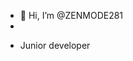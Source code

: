 - 👋 Hi, I’m @ZENMODE281
- 
- <p style color= blue;> Junior developer</p>

<!---
ZENMODE281/ZENMODE281 is a ✨ special ✨ repository because its `README.md` (this file) appears on your GitHub profile.
You can click the Preview link to take a look at your changes.
--->
